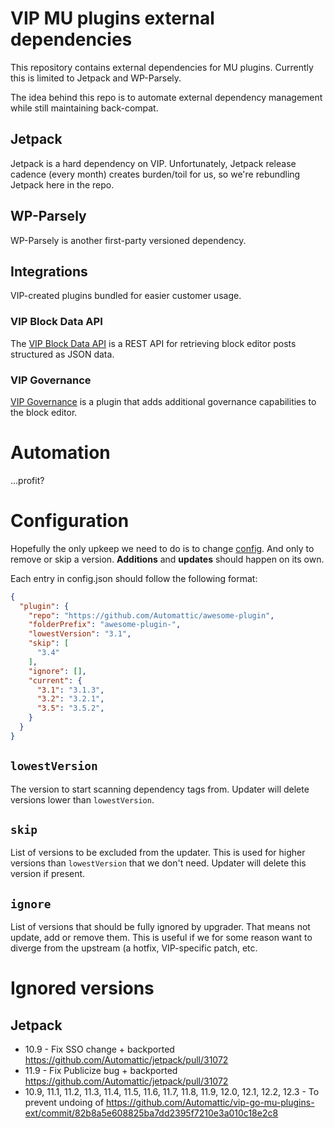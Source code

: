 # VIP MU plugins external dependencies

This repository contains external dependencies for MU plugins. Currently this is limited to Jetpack and WP-Parsely.

The idea behind this repo is to automate external dependency management while still maintaining back-compat.

## Jetpack

Jetpack is a hard dependency on VIP. Unfortunately, Jetpack release cadence (every month) creates burden/toil for us, so we're rebundling Jetpack here in the repo.

## WP-Parsely

WP-Parsely is another first-party versioned dependency.

## Integrations

VIP-created plugins bundled for easier customer usage.

### VIP Block Data API

The [VIP Block Data API](https://github.com/Automattic/vip-block-data-api/) is a REST API for retrieving block editor posts structured as JSON data.

### VIP Governance

[VIP Governance](https://github.com/Automattic/vip-governance-plugin) is a plugin that adds additional governance capabilities to the block editor.

# Automation

...profit?

# Configuration

Hopefully the only upkeep we need to do is to change [config](./config.json). And only to remove or skip a version. **Additions** and **updates** should happen on its own.

Each entry in config.json should follow the following format:

```json
{
  "plugin": {
    "repo": "https://github.com/Automattic/awesome-plugin",
    "folderPrefix": "awesome-plugin-",
    "lowestVersion": "3.1",
    "skip": [
      "3.4"
    ],
    "ignore": [],
    "current": {
      "3.1": "3.1.3",
      "3.2": "3.2.1",
      "3.5": "3.5.2",
    }
  }
}
```


## `lowestVersion`

The version to start scanning dependency tags from. Updater will delete versions lower than `lowestVersion`.

## `skip`

List of versions to be excluded from the updater. This is used for higher versions than `lowestVersion` that we don't need. Updater will delete this version if present.

## `ignore`

List of versions that should be fully ignored by upgrader. That means not update, add or remove them. This is useful if we for some reason want to diverge from the upstream (a hotfix, VIP-specific patch, etc.

# Ignored versions

## Jetpack

* 10.9 - Fix SSO change + backported https://github.com/Automattic/jetpack/pull/31072
* 11.9 - Fix Publicize bug + backported https://github.com/Automattic/jetpack/pull/31072
* 10.9, 11.1, 11.2, 11.3, 11.4, 11.5, 11.6, 11.7, 11.8, 11.9, 12.0, 12.1, 12.2, 12.3 - To prevent undoing of https://github.com/Automattic/vip-go-mu-plugins-ext/commit/82b8a5e608825ba7dd2395f7210e3a010c18e2c8
